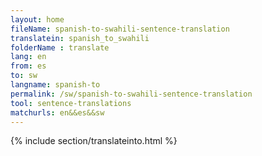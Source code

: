 ```yaml
---
layout: home
fileName: spanish-to-swahili-sentence-translation
translatein: spanish_to_swahili
folderName : translate
lang: en
from: es
to: sw
langname: spanish-to
permalink: /sw/spanish-to-swahili-sentence-translation
tool: sentence-translations
matchurls: en&&es&&sw
---
```

{% include section/translateinto.html %}
